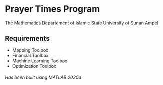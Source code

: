 # Prayer Times Program
The Mathematics Departement of Islamic State University of Sunan Ampel

## Requirements
- Mapping Toolbox
- Financial Toolbox
- Machine Learning Toolbox
- Optimization Toolbox

###### Has been built using MATLAB 2020a
